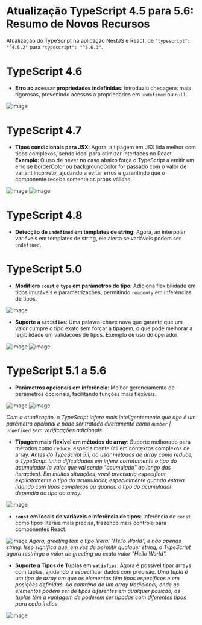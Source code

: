 # Atualização TypeScript 4.5 para 5.6: Resumo de Novos Recursos

  

Atualização do TypeScript na aplicação NestJS e React, de `"typescript": "^4.5.2"` para `"typescript": "^5.6.3"`.

  

# TypeScript 4.6

  

 - **Erro ao acessar propriedades indefinidas**: Introduziu checagens mais rigorosas, prevenindo acessos a propriedades em `undefined` ou `null`.

![image](https://github.com/user-attachments/assets/6db3c7cd-9c36-4a0b-8b40-ca7456c2fed3)


# TypeScript 4.7

  

 -  **Tipos condicionais para JSX**: Agora, a tipagem em JSX lida melhor com tipos complexos, sendo ideal para otimizar interfaces no React. **Exemplo**: O uso de never no caso abaixo força o TypeScript a emitir um erro se borderColor ou backgroundColor for passado com o valor de variant incorreto, ajudando a evitar erros e garantindo que o componente receba somente as props válidas.

![image](https://github.com/user-attachments/assets/22039e13-b2ab-419c-ba2e-4d0b228e21d4)
![image](https://github.com/user-attachments/assets/4c90fd49-ae9c-47c6-aa97-5c99d5fb1f76)

# TypeScript 4.8

 -  **Detecção de `undefined` em templates de string**: Agora, ao interpolar variáveis em templates de string, ele alerta se variáveis podem ser `undefined`.

# TypeScript 5.0

 -  **Modifiers `const` e `type` em parâmetros de tipo**: Adiciona flexibilidade em tipos imutáveis e parametrizações, permitindo `readonly` em inferências de tipos.
  
![image](https://github.com/user-attachments/assets/b975a935-966a-422c-83b0-d85ce637ed72)


 - **Suporte a `satisfies`**: Uma palavra-chave nova que garante que um valor cumpre o tipo exato sem forçar a tipagem, o que pode melhorar a legibilidade em validações de tipos. Exemplo de uso do operador:

![image](https://github.com/user-attachments/assets/6dd0c3a6-2242-401b-b70f-89fd5d679539)
![image](https://github.com/user-attachments/assets/3bac10c5-e84e-49e2-9c8c-d2e18782598a)

# TypeScript 5.1 a 5.6

 -  **Parâmetros opcionais em inferência**: Melhor gerenciamento de parâmetros opcionais, facilitando funções mais flexíveis.

![image](https://github.com/user-attachments/assets/057ba27f-ba9d-427e-bea4-8afd31063f8b)
![image](https://github.com/user-attachments/assets/1390943d-9a34-4f73-8cec-b266607a6d4c)

*Com a atualização, o TypeScript infere mais inteligentemente que age é um parâmetro opcional e pode ser tratado diretamente como `number` | `undefined` sem verificações adicionais*



 -  **Tipagem mais flexível em métodos de array**: Suporte melhorado para métodos como `reduce`, especialmente útil em contextos complexos de array.
  *Antes do TypeScript 5.1, ao usar métodos de array como reduce, o TypeScript tinha dificuldades em inferir corretamente o tipo do acumulador (o valor que vai sendo "acumulado" ao longo das iterações). Em muitas situações, você precisaria especificar explicitamente o tipo do acumulador, especialmente quando estava lidando com tipos complexos ou quando o tipo do acumulador dependia do tipo do array.*
   
![image](https://github.com/user-attachments/assets/56fce46f-a72d-4359-a235-691ccde0e074)

 - **`const` em locais de variáveis e inferência de tipos**: Inferência de `const` como tipos literais mais precisa, trazendo mais controle para componentes React.

![image](https://github.com/user-attachments/assets/163aacf6-3424-4572-9ac1-63d9db86eef1)
*Agora, greeting tem o tipo literal "Hello World", e não apenas string. Isso significa que, em vez de permitir qualquer string, o TypeScript agora restringe o valor de greeting ao exato valor "Hello World".*

 - **Suporte a Tipos de Tuplas em `satisfies`**: Agora é possível tipar arrays com tuplas, ajudando a especificar dados com precisão.
*Uma tupla é um tipo de array em que os elementos têm tipos específicos e em posições definidas. Ao contrário de um array tradicional, onde os elementos podem ser de tipos diferentes em qualquer posição, as tuplas têm a vantagem de poderem ser tipadas com diferentes tipos para cada índice.*

![image](https://github.com/user-attachments/assets/2dab6870-eeed-471a-ad3f-90d7ca886785)
